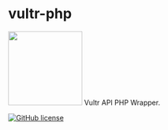 # vultr-php
<img src="https://www.vultr.com/dist/img/brand/logo-dark.svg" width="150">
Vultr API PHP Wrapper.

[![GitHub license](https://img.shields.io/badge/license-MIT-blue.svg?style=flat-square)](https://raw.githubusercontent.com/Porthorian/vultr-php/main/LICENSE)
